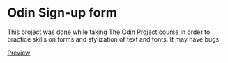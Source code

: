 # Odin Sign-up form

This project was done while taking The Odin Project course in order to practice skills on forms and stylization of text and fonts. It may have bugs.

[Preview](https://andrew-sid.github.io/odin-sign-up-form/)